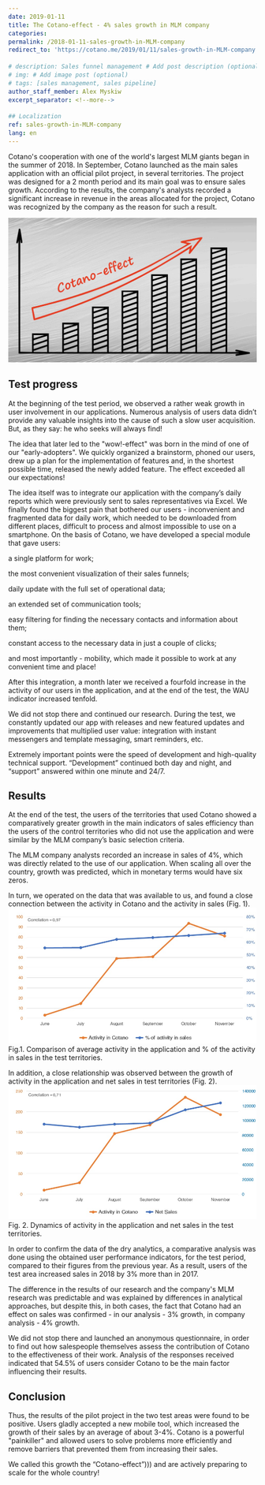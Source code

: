 ```yaml
---
date: 2019-01-11
title: The Cotano-effect - 4% sales growth in MLM company
categories:
permalink: /2018-01-11-sales-growth-in-MLM-company
redirect_to: 'https://cotano.me/2019/01/11/sales-growth-in-MLM-company'
  
# description: Sales funnel management # Add post description (optional)
# img: # Add image post (optional)
# tags: [sales management, sales pipeline]
author_staff_member: Alex Myskiw
excerpt_separator: <!--more-->

## Localization
ref: sales-growth-in-MLM-company
lang: en
---
```

Cotano's cooperation with one of the world's largest MLM giants began in the summer of 2018. In September, Cotano launched as the main sales application with an official pilot project, in several territories. The project was designed for a 2 month period and its main goal was to ensure sales growth. According to the results, the company's analysts recorded a significant increase in revenue in the areas allocated for the project, Cotano was recognized by the company as the reason for such a result.
<!--more-->
![Cotano-effect](/images/Blog_Post_Cotano-effect-en.jpg)

## Test progress

At the beginning of the test period, we observed a rather weak growth in user involvement in our applications. Numerous analysis of users data didn’t provide any valuable insights into the cause of such a slow user acquisition. But, as they say: he who seeks will always find!

The idea that later led to the "wow!-effect" was born in the mind of one of our "early-adopters". We quickly organized a brainstorm, phoned our users, drew up a plan for the implementation of features and, in the shortest possible time, released the newly added feature. The effect exceeded all our expectations!

The idea itself was to integrate our application with the company’s daily reports which were previously sent to sales representatives via Excel. We finally found the biggest pain that bothered our users - inconvenient and fragmented data for daily work, which needed to be downloaded from different places, difficult to process and almost impossible to use on a smartphone. On the basis of Cotano, we have developed a special module that gave users:

a single platform for work;

the most convenient visualization of their sales funnels;

daily update with the full set of operational data;

an extended set of communication tools;

easy filtering for finding the necessary contacts and information about them;

constant access to the necessary data in just a couple of clicks;

and most importantly - mobility, which made it possible to work at any convenient time and place!

After this integration, a month later we received a fourfold increase in the activity of our users in the application, and at the end of the test, the WAU indicator increased tenfold.

We did not stop there and continued our research. During the test, we constantly updated our app with releases and new featured updates and improvements that multiplied user value: integration with instant messengers and template messaging, smart reminders, etc.

Extremely important points were the speed of development and high-quality technical support. “Development” continued both day and night, and “support” answered within one minute and 24/7.

## Results

At the end of the test, the users of the territories that used Cotano showed a comparatively greater growth in the main indicators of sales efficiency than the users of the control territories who did not use the application and were similar by the MLM company’s basic selection criteria.

The MLM company analysts recorded an increase in sales of 4%, which was directly related to the use of our application. When scaling all over the country, growth was predicted, which in monetary terms would have six zeros.

In turn, we operated on the data that was available to us, and found a close connection between the activity in Cotano and the activity in sales (Fig. 1).
![Activity in Cotano vs Activity in sales](/images/Blog_Post_Chart4.1.jpg)
Fig.1. Comparison of average activity in the application and % of the activity in sales in the test territories.

In addition, a close relationship was observed between the growth of activity in the application and net sales in test territories (Fig. 2).
![Activity in Cotano vs Net sales](/images/Blog_Post_Chart4.2.jpg)
Fig. 2. Dynamics of activity in the application and net sales in the test territories.

In order to confirm the data of the dry analytics, a comparative analysis was done using the obtained user performance indicators, for the test period, compared to their figures from the previous year. As a result, users of the test area increased sales in 2018 by 3% more than in 2017.

The difference in the results of our research and the company's MLM research was predictable and was explained by differences in analytical approaches, but despite this, in both cases, the fact that Cotano had an effect on sales was confirmed - in our analysis - 3% growth, in company analysis - 4% growth.

We did not stop there and launched an anonymous questionnaire, in order to find out how salespeople themselves assess the contribution of Cotano to the effectiveness of their work. Analysis of the responses received indicated that 54.5% of users consider Cotano to be the main factor influencing their results.

## Conclusion

Thus, the results of the pilot project in the two test areas were found to be positive. Users gladly accepted a new mobile tool, which increased the growth of their sales by an average of about 3-4%. Cotano is a powerful "painkiller" and allowed users to solve problems more efficiently and remove barriers that prevented them from increasing their sales.

We called this growth the “Cotano-effect”))) and are actively preparing to scale for the whole country!
